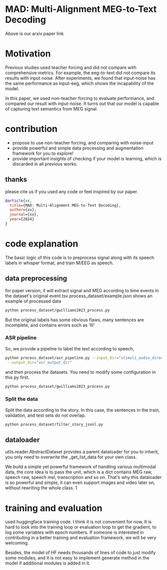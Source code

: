 # MAD: Multi-Alignment MEG-to-Text Decoding
Above is our arxiv paper link
# Motivation
Previous studies used teacher forcing and did not compare with 
comprehensive metrics. 
For example, the eeg-to-text did not compare its results with 
input noise. After experiments, we found that input-noise has 
the same performance as input-eeg, which shows the incapability
of the model.

In this paper, we used non-teacher forcing to evaluate performance,
and compared our result with input-noise. It turns out that 
our model is capable of capturing text semantics from MEG signal.

# contribution
* propose to use non-teacher forcing, and comparing with noise-input
* provide powerful and simple data processing and augmentation framework for you to explore!
* provide important insights of checking if your model is learning, which is 
discarded in all previous works.

## thanks 

please cite us if you used any code or feel inspired by our paper.
```bib
@article{xx,
  title={MAD: Multi-Alignment MEG-to-Text Decoding},
  author={xx},
  journal={xx},
  year={2024}
}
```

# code explanation
The basic logic of this code is to preprocess signal along with 
its speech labels in whisper format, and train M/EEG as speech.

## data preprocessing
for paper version, it will extract signal and MEG according to 
time events in the dataset's original event.tsv
process_dataset/example.json shows an example of processed data
```bash
python process_dataset/gwilliams2023_process.py
```
But the original labels has some obvious flaws, many sentences
are incomplete, and contains errors such as 'III'

### ASR pipeline
So, we provide a pipeline to label the text according to speech,

```bash
python process_dataset/asr_pipeline.py --input_dir="stimuli_audio_directory"\
 --output_dir="asr_output_dir" 
```
and then process the datasets. You need to modify some configuration in this py first.
```bash
python process_dataset/gwilliams2023_process.py
```

### Split the data
Split the data according to the story. In this case, the sentences in the train, validation, and test sets do not overlap.
```bash
python process_dataset/filter_story_jsonl.py
```

## dataloader 
utils.reader.AbstractDataset provides a parent dataloader for you to inherit, 
you only need to overwrite the _get_list_data for your own class.

We build a simple yet powerful framework of handling various multimodal data, the core idea is to
pass the unit, which is a dict contains MEG raw, speech raw, speech mel, transcription and so on.
That's why this dataloader is so powerful and simple, it can even support images and video later on,
without rewriting the whole class. 1


# training and evaluation
used huggingface training code. I think it is not convenient for now,
It is hard to look into the training loop or evaluation loop to get
the gradient, to log some variables with epoch numbers. If someone is 
interested in contributing in a better training and evaluation framework,
we will be very welcoming. 

Besides, the model of HF needs thousands of lines of code to just modify 
some modules, and it is not easy to implement generate method in the model
if additional modules is added in it.






